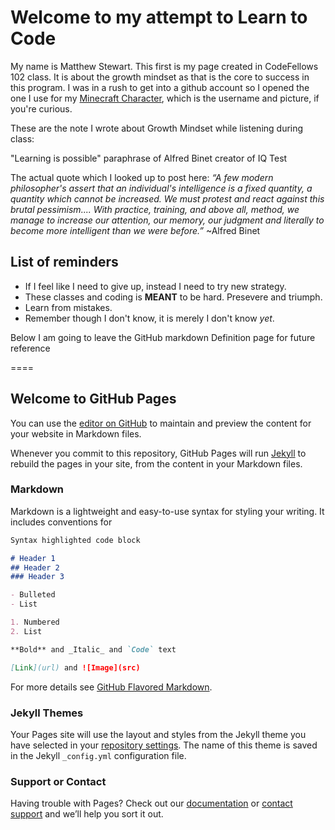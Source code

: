 # Welcome to my attempt to Learn to Code

My name is Matthew Stewart. This first is my page created in CodeFellows 102 class. It is about the growth mindset as that is the core to success in this program. I was in a rush to get into a github account so I opened the one I use for my [Minecraft Character](https://github.com/Pale-Crusader), which is the username and picture, if you're curious.

These are the note I wrote about Growth Mindset while listening during class:

"Learning is possible" paraphrase of Alfred Binet creator of IQ Test

The actual  quote which I looked up to post here:
_“A few modern philosopher's assert that an individual's intelligence is a fixed quantity, a quantity which cannot be increased. We must protest and react against this brutal pessimism.... With practice, training, and above all, method, we manage to increase our attention, our memory, our judgment and literally to become more intelligent than we were before.”_ ~Alfred Binet

## List of reminders
- If I feel like I need to give up, instead I need to try new strategy.
- These classes and coding is **MEANT** to be hard. Presevere and triumph.
- Learn from mistakes.  
- Remember though I don't know, it is merely I don't know _yet_.


Below I am going to leave the GitHub markdown Definition page for future reference

====

## Welcome to GitHub Pages

You can use the [editor on GitHub](https://github.com/Pale-Crusader/learning-journal/edit/master/README.md) to maintain and preview the content for your website in Markdown files.

Whenever you commit to this repository, GitHub Pages will run [Jekyll](https://jekyllrb.com/) to rebuild the pages in your site, from the content in your Markdown files.

### Markdown

Markdown is a lightweight and easy-to-use syntax for styling your writing. It includes conventions for

```markdown
Syntax highlighted code block

# Header 1
## Header 2
### Header 3

- Bulleted
- List

1. Numbered
2. List

**Bold** and _Italic_ and `Code` text

[Link](url) and ![Image](src)
```

For more details see [GitHub Flavored Markdown](https://guides.github.com/features/mastering-markdown/).

### Jekyll Themes

Your Pages site will use the layout and styles from the Jekyll theme you have selected in your [repository settings](https://github.com/Pale-Crusader/learning-journal/settings). The name of this theme is saved in the Jekyll `_config.yml` configuration file.

### Support or Contact

Having trouble with Pages? Check out our [documentation](https://help.github.com/categories/github-pages-basics/) or [contact support](https://github.com/contact) and we’ll help you sort it out.
